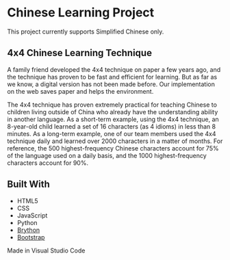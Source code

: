 # Chinese Learning Project

This project currently supports Simplified Chinese only.

## 4x4 Chinese Learning Technique

A family friend developed the 4x4 technique on paper a few years ago, and the technique has proven to be fast and efficient for learning. But as far as we know, a digital version has not been made before. Our implementation on the web saves paper and helps the environment.

The 4x4 technique has proven extremely practical for teaching Chinese to children living outside of China who already have the understanding ability in another language. As a short-term example, using the 4x4 technique, an 8-year-old child learned a set of 16 characters (as 4 idioms) in less than 8 minutes. As a long-term example, one of our team members used the 4x4 technique daily and learned over 2000 characters in a matter of months. For reference, the 500 highest-frequency Chinese characters account for 75% of the language used on a daily basis, and the 1000 highest-frequency characters account for 90%.

## Built With
* HTML5
* CSS
* JavaScript
* Python
* [Brython](https://brython.info)
* [Bootstrap](https://getbootstrap.com/)

Made in Visual Studio Code
